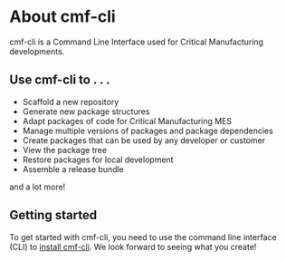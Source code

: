 # About cmf-cli

cmf-cli is a Command Line Interface used for Critical Manufacturing developments.

## Use cmf-cli to . . .

- Scaffold a new repository
- Generate new package structures
- Adapt packages of code for Critical Manufacturing MES
- Manage multiple versions of packages and package dependencies
- Create packages that can be used by any developer or customer
- View the package tree
- Restore packages for local development
- Assemble a release bundle

and a lot more!

## Getting started

To get started with cmf-cli, you need to use the command line interface (CLI) to [install cmf-cli](./install.md). We look forward to seeing what you create!
